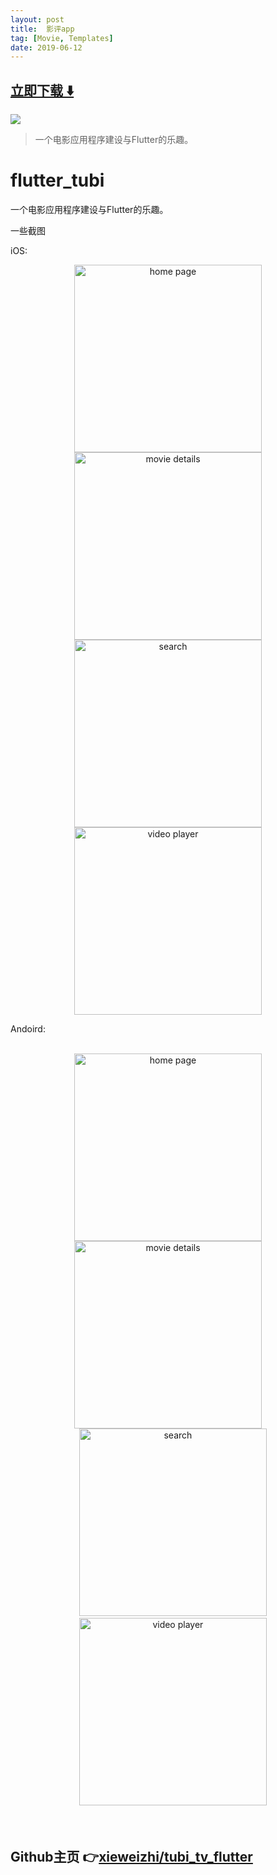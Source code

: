 ```yaml
---
layout: post
title:  影评app
tag: [Movie, Templates]
date: 2019-06-12
---
```


 


## [立即下载 ️⬇️ ](https://codeload.github.com/xieweizhi/tubi_tv_flutter/zip/master) 


 
![](https://flutterawesome.com/content/images/2019/04/flutter_tubi-1.jpg)
 
>
> 一个电影应用程序建设与Flutter的乐趣。
>

 
# flutter_tubi

一个电影应用程序建设与Flutter的乐趣。


一些截图

iOS:

<div align="center">
<img src="https://github.com/xieweizhi/tubi_tv_flutter/blob/master/screenshot/ios/home.jpg?raw=true" height="300px" alt="home page" />
<img src="https://github.com/xieweizhi/tubi_tv_flutter/blob/master/screenshot/ios/movie_details.jpg?raw=true" height="300px" alt="movie details" />
    <img src="https://github.com/xieweizhi/tubi_tv_flutter/blob/master/screenshot/ios/search.jpg?raw=true" height="300px" alt="search" />
    <img src="https://github.com/xieweizhi/tubi_tv_flutter/blob/master/screenshot/ios/video_player.jpg?raw=true" height="300px" alt="video player" />
</div>


Andoird:

<div contenteditable="plaintext-only"><div align="center">
<img src="https://github.com/xieweizhi/tubi_tv_flutter/blob/master/screenshot/android/home.jpg?raw=true" height="300px" alt="home page" />
<img src="https://github.com/xieweizhi/tubi_tv_flutter/blob/master/screenshot/android/movie_details.jpg?raw=true" height="300px" alt="movie details" />
    <img src="https://github.com/xieweizhi/tubi_tv_flutter/blob/master/screenshot/android/search.jpg?raw=true" height="300px" alt="search" />
    <img src="https://github.com/xieweizhi/tubi_tv_flutter/blob/master/screenshot/android/video_player.jpg?raw=true" height="300px" alt="video player" />
</div>

## Github主页 👉[xieweizhi/tubi_tv_flutter](http://github.com/xieweizhi/tubi_tv_flutter)
